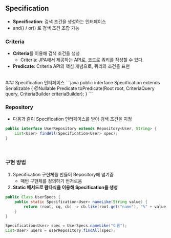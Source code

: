 ## Specification
- **Specification**: 검색 조건을 생성하는 인터페이스
- and() / or() 로 검색 조건 조합 가능

### Criteria
- **Criteria**를 이용해 검색 조건을 생성
	- Criteria: JPA에서 제공하는 API로, 코드로 쿼리를 작성할 수 있다.
- **Predicate**: Criteria API의 핵심 개념으로, 쿼리의 조건을 표현
<br>
### Specification 인터페이스
```java
public interface Specification<T> extends Serializable {
	@Nullable
	Predicate toPredicate(Root<T> root, CriteriaQuery<?> query, CriteriaBuilder criteriaBuilder);
}
```
<br>

### Repository
- 다음과 같이 Specification 인터페이스를 받아 검색 조건을 지정
```java
public interface UserRepository extends Repository<User, String> {
	List<User> findAll(Specification<User> spec);
}
```

<br>

### 구현 방법
1. Specification 구현체를 만들어 Repository에 넘겨줌
	- 매번 구현체를 정의하기 번거로움
2. **Static 메서드로 람다식을 이용해 Specification을 생성**
```java
public Class UserSpecs {
	public static Specification<User> nameLike(String value) {
		return (root, cq, cb) -> cb.like(root.get("name"), "%" + value + "%");
	}
}
```
```java
Specification<User> spec = UserSpecs.nameLike("이름");
List<User> users = userRepository.findAll(spec);
```
